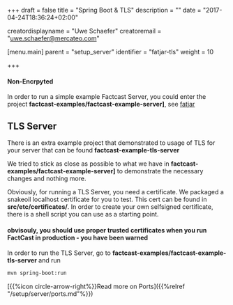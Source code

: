 +++
draft = false
title = "Spring Boot & TLS"
description = ""
date = "2017-04-24T18:36:24+02:00"

creatordisplayname = "Uwe Schaefer"
creatoremail = "uwe.schaefer@mercateo.com"

[menu.main]
parent = "setup_server"
identifier = "fatjar-tls"
weight = 10

+++

#### Non-Encrpyted

In order to run a simple example Factcast Server, you could enter the project **factcast-examples/factcast-example-server]**, see [fatjar](../ccodfatjar)


## TLS Server

There is an extra example project that demonstrated to usage of TLS for your server that can be found **factcast-example-tls-server**

We tried to stick as close as possible to what we have in **factcast-examples/factcast-example-server]** to demonstrate the necessary changes and nothing more.

Obviously, for running a TLS Server, you need a certificate. We packaged a snakeoil localhost certificate for you to test. This cert can be found in **src/etc/certificates/**. In order to create your own selfsigned certificate, there is a shell script you can use as a starting point.

#### obvisouly, you should use proper trusted certificates when you run FactCast in production - you have been warned

In order to run the TLS Server, go to **factcast-examples/factcast-example-tls-server** and run

```sh
mvn spring-boot:run
```

[{{%icon circle-arrow-right%}}Read more on Ports]({{%relref "/setup/server/ports.md"%}})
